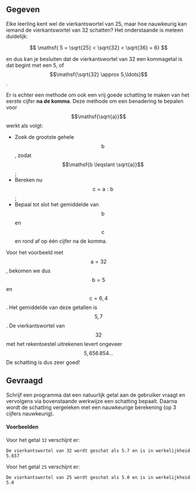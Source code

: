 ## Gegeven
Elke leerling kent wel de vierkantswortel van 25, maar hoe nauwkeurig kan iemand de vierkantswortel van 32 schatten? Het onderstaande is meteen duidelijk:

$$
\mathsf{ 5 = \sqrt{25} < \sqrt{32} < \sqrt{36} = 6}
$$

en dus kan je besluiten dat de vierkantswortel van 32 een kommagetal is dat begint met een 5, of $$\mathsf{\sqrt{32} \approx 5,\ldots}$$.

Er is echter een methode om ook een vrij goede schatting te maken van het eerste cijfer **na de komma**. Deze methode om een benadering te bepalen voor $$\mathsf{\sqrt{a}}$$ werkt als volgt:

- Zoek de grootste gehele $$\mathsf{b}$$, zodat $$\mathsf{b \leqslant \sqrt{a}}$$;
- Bereken nu $$\mathsf{c = a : b}$$;
- Bepaal tot slot het gemiddelde van $$\mathsf{b}$$ en $$\mathsf{c}$$ en rond af op één cijfer na de komma.


Voor het voorbeeld met $$\mathsf{a = 32}$$, bekomen we dus $$\mathsf{b = 5}$$ en $$\mathsf{c = 6,4}$$. Het gemiddelde van deze getallen is $$\mathsf{5,7}$$. De vierkantswortel van $$\mathsf{32}$$ met het rekentoestel uitrekenen levert ongeveer $$\mathsf{5,656\,854\ldots}$$ De schatting is dus zeer goed!

## Gevraagd
Schrijf een programma dat een natuurlijk getal aan de gebruiker vraagt en vervolgens via bovenstaande werkwijze een schatting bepaalt. Daarna wordt de schatting vergeleken met een nauwkeurige berekening (op 3 cijfers nauwkeurig).

#### Voorbeelden
Voor het getal `32` verschijnt er:
```
De vierkantswortel van 32 wordt geschat als 5.7 en is in werkelijkheid 5.657
```

Voor het getal `25` verschijnt er:
```
De vierkantswortel van 25 wordt geschat als 5.0 en is in werkelijkheid 5.0
```
